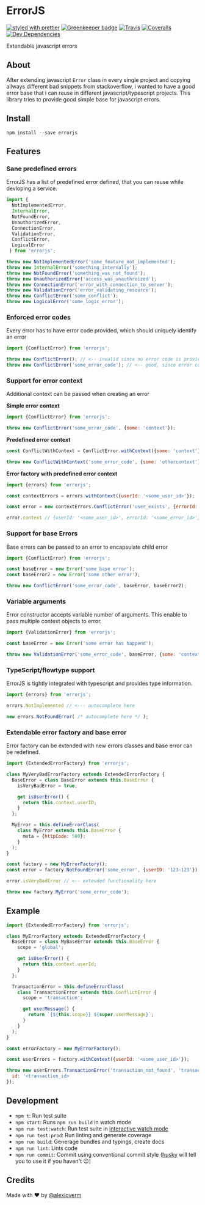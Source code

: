 # ErrorJS

[![styled with prettier](https://img.shields.io/badge/styled_with-prettier-ff69b4.svg)](https://github.com/prettier/prettier)
[![Greenkeeper badge](https://badges.greenkeeper.io/offlinehacker/errorjs.svg)](https://greenkeeper.io/)
[![Travis](https://img.shields.io/travis/offlinehacker/errorjs.svg)](https://travis-ci.org/offlinehacker/errorjs)
[![Coveralls](https://img.shields.io/coveralls/offlinehacker/errorjs.svg)](https://coveralls.io/github/offlinehacker/errorjs)
[![Dev Dependencies](https://david-dm.org/offlinehacker/errorjs/dev-status.svg)](https://david-dm.org/offlinehacker/errorjs?type=dev)

Extendable javascript errors

## About

After extending javascript `Error` class in every single project and copying
allways different bad snippets from stackoverflow, i wanted to have a good
error base that i can reuse in different javascript/typescript projects.
This library tries to provide good simple base for javascript errors.

## Install

```
npm install --save errorjs
```

## Features

### Sane predefined errors

ErrorJS has a list of predefined error defined, that you can reuse while devloping a service.

```javascript
import {
  NotImplementedError,
  InternalError,
  NotFoundError,
  UnauthorizedError,
  ConnectionError,
  ValidationError,
  ConflictError,
  LogicalError
 } from 'errorjs';

throw new NotImplementedError('some_feature_not_implemented');
throw new InternalError('something_internally');
throw new NotFoundError('something_was_not_found');
throw new UnauthorizedError('access_was_unauthroized');
throw new ConnectionError('error_with_connection_to_server');
throw new ValidationError('error_validating_resource');
throw new ConflictError('some_conflict');
throw new LogicalError('some_logic_error');
```

### Enforced error codes

Every error has to have error code provided, which should uniquely identify an error

```javascript
import {ConflictError} from 'errorjs';

throw new ConflictError(); // <-- invalid since no error code is provided
throw new ConflictError('some_error_code'); // <-- good, since error code is provided
```

### Support for error context

Additional context can be passed when creating an error

**Simple error context**

```javascript
import {ConflictError} from 'errorjs';

throw new ConflictError('some_error_code', {some: 'context'});
```

**Predefined error context**

```javascript
const ConflictWithContext = ConflictError.withContext({some: 'context'});

throw new ConflictWithContext('some_error_code', {some: 'othercontext'});
```

**Error factory with predefined error context**

```javascript
import {errors} from 'errorjs';

const contextErrors = errors.withContext({userId: '<some_user_id>'});

const error = new contextErrors.ConflictError('user_exists', {errorId: '<some_error_id>'});

error.context // {userId: '<some_user_id>', errorId: '<some_error_id>'}
```

### Support for base Errors

Base errors can be passed to an error to encapsulate child error

```javascript
import {ConflictError} from 'errorjs';

const baseError = new Error('some base error');
const baseError2 = new Error('some other error');

throw new ConflictError('some_error_code', baseError, baseError2);
```

### Variable arguments

Error constructor accepts variable number of arguments. This enable to
pass multiple context objects to error.

```javascript
import {ValidationError} from 'errorjs';

const baseError = new Error('some error has happend');

throw new ValidationError('some_error_code', baseError, {some: 'context'}, {some: 'other_context'});
```

### TypeScript/flowtype support

ErrorJS is tightly integrated with typescript and provides type information.

```javascript
import {errors} from 'errorjs';

errors.NotImplemented // <--- autocomplete here

new errors.NotFoundError( /* autocomplete here */ );
```

### Extendable error factory and base error

Error factory can be extended with new errors classes and base error can be redefined.

```javascript
import {ExtendedErrorFactory} from 'errorjs';

class MyVeryBadErrorFactory extends ExtendedErrorFactory {
  BaseError = class BaseError extends this.BaseError {
    isVeryBadError = true;

    get isUserError() {
      return this.context.userID;
    }
  };

  MyError = this.defineErrorClass(
    class MyError extends this.BaseError {
      meta = {httpCode: 500};
    }
  );
}

const factory = new MyErrorFactory();
const error = factory.NotFoundError('some_error', {userID: '123-123'});

error.isVeryBadError // <-- extended functionality here

throw new factory.MyError('some_error_code');
```

## Example

```javascript
import {ExtendedErrorFactory} from 'errorjs';

class MyErrorFactory extends ExtendedErrorFactory {
  BaseError = class MyBaseError extends this.BaseError {
    scope = 'global';

    get isUserError() {
      return this.context.userId;
    }
  };

  TransactionError = this.defineErrorClass(
    class TransactionError extends this.ConflictError {
      scope = 'transaction';

      get userMessage() {
        return `{${this.scope}} ${super.userMessage}`;
      }
    }
  );
}

const errorFactory = new MyErrorFactory();

const userErrors = factory.withContext({userId: '<some_user_id>'});

throw new userErrors.TransactionError('transaction_not_found', 'transaction was not found', {
  id: '<transaction_id>
});
```

## Development

 - `npm t`: Run test suite
 - `npm start`: Runs `npm run build` in watch mode
 - `npm run test:watch`: Run test suite in [interactive watch mode](http://facebook.github.io/jest/docs/cli.html#watch)
 - `npm run test:prod`: Run linting and generate coverage
 - `npm run build`: Generage bundles and typings, create docs
 - `npm run lint`: Lints code
 - `npm run commit`: Commit using conventional commit style ([husky](https://github.com/typicode/husky) will tell you to use it if you haven't :wink:)

## Credits

Made with :heart: by [@alexjoverm](https://twitter.com/offlinehacker)
